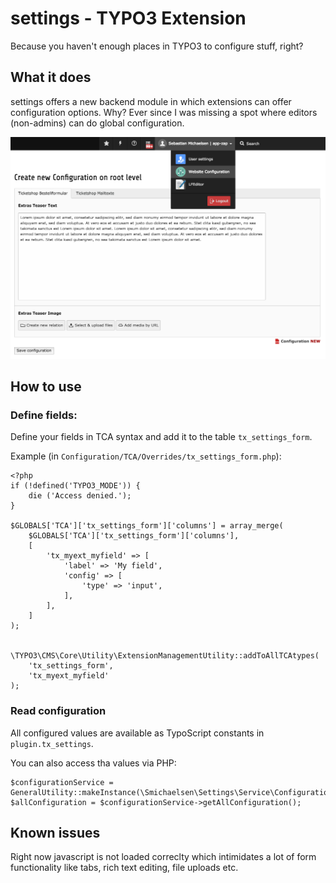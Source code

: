 # settings - TYPO3 Extension

Because you haven't enough places in TYPO3 to configure stuff, right?

## What it does

settings offers a new backend module in which extensions can offer configuration options. Why?
Ever since I was missing a spot where editors (non-admins) can do global configuration.
 
![Screenshot](Documentation/Images/Screenshot_Overview.png?raw=true "Screenshot")

## How to use

### Define fields:

Define your fields in TCA syntax and add it to the table `tx_settings_form`.
 
Example (in `Configuration/TCA/Overrides/tx_settings_form.php`):

    <?php
    if (!defined('TYPO3_MODE')) {
        die ('Access denied.');
    }
    
    $GLOBALS['TCA']['tx_settings_form']['columns'] = array_merge(
        $GLOBALS['TCA']['tx_settings_form']['columns'],
        [
            'tx_myext_myfield' => [
                'label' => 'My field',
                'config' => [
                    'type' => 'input',
                ],
            ],
        ]
    );
     
     
    \TYPO3\CMS\Core\Utility\ExtensionManagementUtility::addToAllTCAtypes(
        'tx_settings_form',
        'tx_myext_myfield'
    );
    
### Read configuration

All configured values are available as TypoScript constants in `plugin.tx_settings`.

You can also access tha values via PHP:

    $configurationService = GeneralUtility::makeInstance(\Smichaelsen\Settings\Service\ConfigurationService::class);
    $allConfiguration = $configurationService->getAllConfiguration();

## Known issues

Right now javascript is not loaded correclty which intimidates a lot of form functionality like tabs, rich text editing, file uploads etc.
